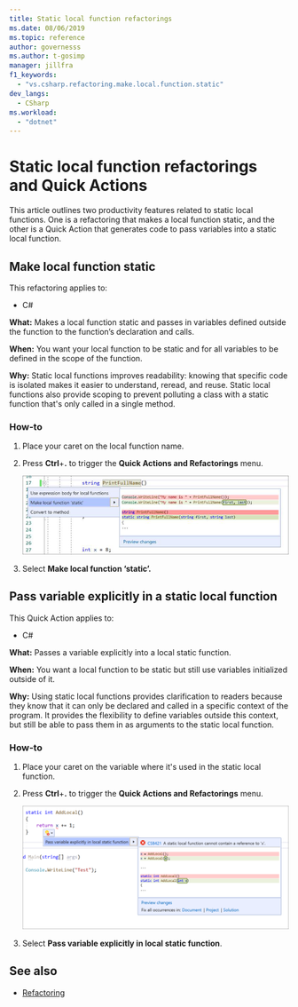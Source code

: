 ```yaml
---
title: Static local function refactorings
ms.date: 08/06/2019
ms.topic: reference
author: governesss
ms.author: t-gosimp
manager: jillfra
f1_keywords:
  - "vs.csharp.refactoring.make.local.function.static"
dev_langs:
  - CSharp
ms.workload:
  - "dotnet"
---
```


# Static local function refactorings and Quick Actions

This article outlines two productivity features related  to static local functions. One is a refactoring that makes a local function static, and the other is a Quick Action that generates code to pass variables into a static local function.


## Make local function static

This refactoring applies to:

- C#

**What:** Makes a local function static and passes in variables defined outside the function to the function’s declaration and calls.   

**When:** You want your local function to be static and for all variables to be defined in the scope of the function. 

**Why:** Static local functions improves readability: knowing that specific code is isolated makes it easier to understand, reread, and reuse. Static local functions also provide scoping to prevent polluting a class with a static function that's only called in a single method.  

### How-to

1. Place your caret on the local function name. 


2. Press **Ctrl**+**.** to trigger the **Quick Actions and Refactorings** menu. 


    ![Make local function static](media/make-local-function-static.png)

3. Select **Make local function ‘static’.** 


## Pass variable explicitly in a static local function

This Quick Action applies to:

- C#

**What:** Passes a variable explicitly into a local static function.  

**When:** You want a local function to be static but still use variables initialized outside of it. 

**Why:** Using static local functions provides clarification to readers because they know that it can only be declared and called in a specific context of the program. It provides the flexibility to define variables outside this context, but still be able to pass them in as arguments to the static local function.  

### How-to

1. Place your caret on the variable where it's used in the static local function.


2. Press **Ctrl**+**.** to trigger the **Quick Actions and Refactorings** menu. 

    ![Pass variable explicitly in static local function](media/pass-variable-explicitly-static-local-function.png)

3. Select **Pass variable explicitly in local static function**. 

  



## See also

- [Refactoring](../refactoring-in-visual-studio.md)
